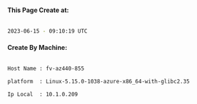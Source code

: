 
   
#### This Page Create at:

```bash

2023-06-15 - 09:10:19 UTC

```

#### Create By Machine:

```bash

Host Name : fv-az440-855

platform  : Linux-5.15.0-1038-azure-x86_64-with-glibc2.35

Ip Local  : 10.1.0.209

```


